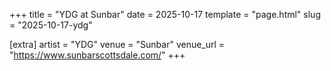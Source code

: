 +++
title = "YDG at Sunbar"
date = 2025-10-17
template = "page.html"
slug = "2025-10-17-ydg"

[extra]
artist = "YDG"
venue = "Sunbar"
venue_url = "https://www.sunbarscottsdale.com/"
+++
